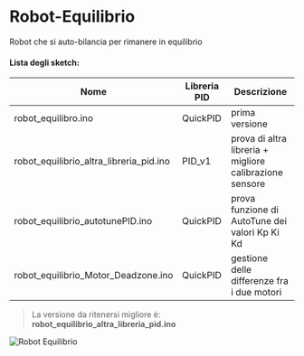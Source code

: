 # Robot-Equilibrio
Robot che si auto-bilancia per rimanere in equilibrio

#### Lista degli sketch:
| Nome | Libreria PID | Descrizione |
| ------ | ------ | ------ |
| robot_equilibro.ino | QuickPID | prima versione |
| robot_equilibrio_altra_libreria_pid.ino | PID_v1 | prova di altra libreria + migliore calibrazione sensore |
| robot_equilibrio_autotunePID.ino | QuickPID | prova funzione di AutoTune dei valori Kp Ki Kd |
| robot_equilibrio_Motor_Deadzone.ino | QuickPID | gestione delle differenze fra i due motori |

>La versione da ritenersi migliore è: **robot_equilibrio_altra_libreria_pid.ino**

![Robot Equilibrio](/img/fronte_wide.jpg "Robot Equilibrio")